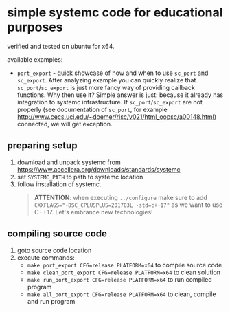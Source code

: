 # simple systemc code for educational purposes

verified and tested on ubuntu for x64.

available examples:
- ``port_export`` - quick showcase of how and when to use ``sc_port`` and ``sc_export``. After analyzing example you can quickly realize that ``sc_port``/``sc_export`` is just more fancy way of providing callback functions. Why then use it? Simple answer is just: because it already has integration to systemc infrastructure. If ``sc_port``/``sc_export`` are not properly (see documentation of ``sc_port``, for example http://www.cecs.uci.edu/~doemer/risc/v021/html_oopsc/a00148.html) connected, we will get exception.

## preparing setup

1. download and unpack systemc from https://www.accellera.org/downloads/standards/systemc 
2. set ``SYSTEMC_PATH`` to path to systemc location
3. follow installation of systemc.
   > **ATTENTION**: when executing ``../configure`` make sure to add ``CXXFLAGS="-DSC_CPLUSPLUS=201703L -std=c++17"`` as we want to use C++17. Let's embrance new technologies!

## compiling source code

1. goto source code location
2. execute commands:
   - ``make port_export CFG=release PLATFORM=x64`` to compile source code
   - ``make clean_port_export CFG=release PLATFORM=x64`` to clean solution
   - ``make run_port_export CFG=release PLATFORM=x64`` to run compiled program
   - ``make all_port_export CFG=release PLATFORM=x64`` to clean, compile and run program


